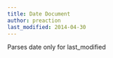 ```yaml
---
title: Date Document
author: preaction
last_modified: 2014-04-30
---
```

Parses date only for last_modified
